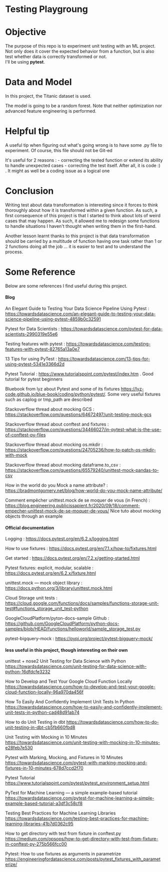 # Testing Playgroung

# Objective

The purpose of this repo is to experiment unit testing with an ML project. Not only does it cover the expected behavior 
from a function, but is also test whether data is correctly transformed or not.  
I'll be using **pytest**.

# Data and Model

In this project, the Titanic dataset is used.

The model is going to be a random forest. Note that neither optimization nor advanced feature engineering is performed.

# Helpful tip 
A useful tip when figuring out what's going wrong is to have some .py file to experiment. Of course, this file should 
not be Git-ed

It's useful for 2 reasons :
    - correcting the tested function or extend its ability to handle unexpected cases
    - correcting the test itself. After all, it is code :) . It might as well be a coding issue as a logical one 

# Conclusion
Writing test about data transformation is interesting since it forces to think thoroughly about how it is transformed
within a given function. As such, a first consequence of this project is that I started to think about lots of weird 
cases that may happen. As such, it allowed me to redesign some functions to handle situations I haven't thought when 
writing them in the first-hand.

Another lesson learnt thanks to this project is that data transformation should be carried by a multitude of function 
having one task rather than 1 or 2 functions doing all the job ... it is easier to test and to understand the process.


# Some Reference
Below are some references I find useful during this project.

#### Blog
An Elegant Guide to Testing Your Data Science Pipeline Using Pytest : 
https://towardsdatascience.com/an-elegant-guide-to-testing-your-data-science-pipeline-using-pytest-4859b0c32591

Pytest for Data Scientists : https://towardsdatascience.com/pytest-for-data-scientists-2990319e55e6

Testing features with pytest : https://towardsdatascience.com/testing-features-with-pytest-82765a13a0e7

13 Tips for using PyTest : https://towardsdatascience.com/13-tips-for-using-pytest-5341e3366d2d

Pytest Tutorial : https://www.tutorialspoint.com/pytest/index.htm . Good tutorial for pytest beginners

Bluebook from lyz about Pytest and some of its fixtures https://lyz-code.github.io/blue-book/coding/python/pytest/. 
Some very useful fixtures such as caplog or tmp_path are described

Stackoverflow thread about mocking GCS : https://stackoverflow.com/questions/64672497/unit-testing-mock-gcs

Stackoverflow thread about conftest and fixtures : 
https://stackoverflow.com/questions/34466027/in-pytest-what-is-the-use-of-conftest-py-files

Stackoverflow thread about mocking os.mkdir :
https://stackoverflow.com/questions/24705236/how-to-patch-os-mkdir-with-mock

Stackoverflow thread about mocking dataframe.to_csv : 
https://stackoverflow.com/questions/65579240/unittest-mock-pandas-to-csv

How in the world do you Mock a name attribute? : https://bradmontgomery.net/blog/how-world-do-you-mock-name-attribute/

Comment empêcher unittest.mock de se moquer de vous (in French) : 
https://blog.engineering.publicissapient.fr/2020/09/18/comment-empecher-unittest-mock-de-se-moquer-de-vous/
Nice tuto about mocking objects through an example

#### Official documentation
Logging : https://docs.pytest.org/en/6.2.x/logging.html

How to use fixtures : https://docs.pytest.org/en/7.1.x/how-to/fixtures.html

Get started : https://docs.pytest.org/en/7.2.x/getting-started.html

Pytest fixtures: explicit, modular, scalable : https://docs.pytest.org/en/6.2.x/fixture.html

unittest.mock — mock object library : https://docs.python.org/3/library/unittest.mock.html

Cloud Storage unit tests :
https://cloud.google.com/functions/docs/samples/functions-storage-unit-test#functions_storage_unit_test-python

GoogleCloudPlatform/pyton-docs-sample Github : 
https://github.com/GoogleCloudPlatform/python-docs-samples/blob/HEAD/functions/helloworld/sample_storage_test.py

pytest-bigquery-mock : https://pypi.org/project/pytest-bigquery-mock/

#### less useful in this project, though interesting on their own
unittest + nose2
Unit Testing for Data Science with Python
https://towardsdatascience.com/unit-testing-for-data-science-with-python-16dfdcfe3232 

How to Develop and Test Your Google Cloud Function Locally
https://towardsdatascience.com/how-to-develop-and-test-your-google-cloud-function-locally-96a970da456f

How To Easily And Confidently Implement Unit Tests In Python
https://towardsdatascience.com/how-to-easily-and-confidently-implement-unit-tests-in-python-cad48d91ab74

How to do Unit Testing in dbt
https://towardsdatascience.com/how-to-do-unit-testing-in-dbt-cb5fb660fbd8

Unit Testing with Mocking in 10 Minutes
https://towardsdatascience.com/unit-testing-with-mocking-in-10-minutes-e28feb7e530

Pytest with Marking, Mocking, and Fixtures in 10 Minutes
https://towardsdatascience.com/pytest-with-marking-mocking-and-fixtures-in-10-minutes-678d7ccd2f70

Pytest Tutorial
https://www.tutorialspoint.com/pytest/pytest_environment_setup.html

PyTest for Machine Learning — a simple example-based tutorial
https://towardsdatascience.com/pytest-for-machine-learning-a-simple-example-based-tutorial-a3df3c58cf8

Testing Best Practices for Machine Learning Libraries
https://towardsdatascience.com/testing-best-practices-for-machine-learning-libraries-41b7d0362c95

How to get directory with test from fixture in conftest.py
https://medium.com/opsops/how-to-get-directory-with-test-from-fixture-in-conftest-py-275b566fcc00

Pytest: How to use fixtures as arguments in parametrize
https://engineeringfordatascience.com/posts/pytest_fixtures_with_parameterize/
